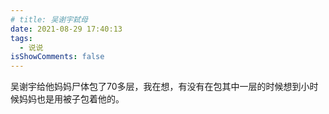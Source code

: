 ```yaml
---
# title: 吴谢宇弑母
date: 2021-08-29 17:40:13
tags:
  - 说说
isShowComments: false
---
```

吴谢宇给他妈妈尸体包了70多层，我在想，有没有在包其中一层的时候想到小时候妈妈也是用被子包着他的。